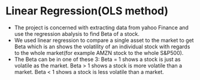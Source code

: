 # Linear Regression(OLS method)
 - The project is concerned with extracting data from yahoo Finance and use the regression abalysis to find Beta of a stock.
 - We used linear regression to compare a single asset to the market to get Beta which is an shows the volatility of an individual stock with regards to the whole market(for example AMZN stock to the whole S&P500).
 - The Beta can be in one of these 3:
     Beta = 1 shows a stock is just as volatile as the market.
     Beta > 1 shows a stock is more volatile than a market.
     Beta < 1 shows a stock is less volatile than a market.
    
